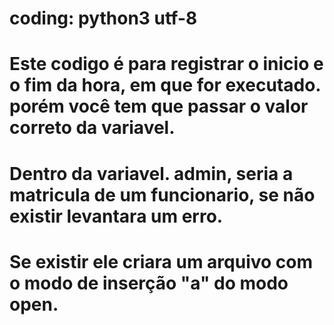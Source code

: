 # coding: python3 utf-8
# Este codigo é para registrar o inicio e o fim da hora, em que for executado. porém você tem que passar o valor correto da variavel. 
# Dentro da variavel. admin, seria a matricula de um funcionario, se não existir levantara um erro.
# Se existir ele criara um arquivo com o modo de inserção "a" do modo open.
